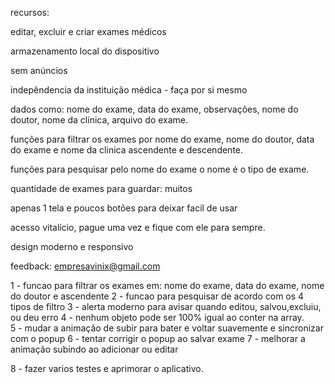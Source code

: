 recursos:


editar, excluir e criar exames médicos

armazenamento local do dispositivo

sem anúncios

indepêndencia da instituição médica - faça por si mesmo

dados como: nome do exame, data do exame, observações, nome do doutor, nome da clínica, arquivo do exame.  

funções para filtrar os exames por nome do exame, nome do doutor, data do exame e  nome da clinica ascendente e descendente.

funções para pesquisar pelo nome do exame o nome é o tipo de exame. 

quantidade de exames para guardar: muitos  

apenas 1 tela e poucos botões para deixar facil de usar 

acesso vitalício, pague uma vez e fique com ele para sempre. 

design moderno e responsivo 

feedback: empresavinix@gmail.com


1 - funcao para filtrar os exames em: nome do exame, data do exame, nome do doutor e ascendente
2 - funcao para pesquisar de acordo com os 4 tipos de filtro
3 - alerta moderno para avisar quando editou, salvou,excluiu, ou deu erro
4 - nenhum objeto pode ser  100% igual ao conter na array.  
5 - mudar a animação de subir para bater e voltar suavemente e sincronizar com o popup
6 - tentar corrigir o popup ao salvar exame
7 - melhorar a animação subindo ao adicionar ou editar


8 - fazer varios testes e aprimorar o aplicativo.
